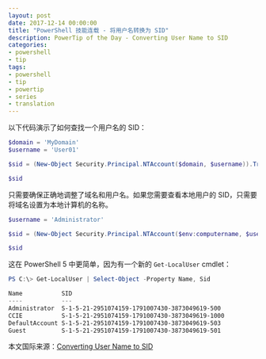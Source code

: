 ```yaml
---
layout: post
date: 2017-12-14 00:00:00
title: "PowerShell 技能连载 - 将用户名转换为 SID"
description: PowerTip of the Day - Converting User Name to SID
categories:
- powershell
- tip
tags:
- powershell
- tip
- powertip
- series
- translation
---
```

以下代码演示了如何查找一个用户名的 SID：

```powershell
$domain = 'MyDomain'
$username = 'User01'
```

```powershell
$sid = (New-Object Security.Principal.NTAccount($domain, $username)).Translate([Security.Principal.SecurityIdentifier]).Value

$sid
```

只需要确保正确地调整了域名和用户名。如果您需要查看本地用户的 SID，只需要将域名设置为本地计算机的名称。

```powershell
$username = 'Administrator'

$sid = (New-Object Security.Principal.NTAccount($env:computername, $username)).Translate([Security.Principal.SecurityIdentifier]).Value

$sid
```

这在 PowerShell 5 中更简单，因为有一个新的 `Get-LocalUser` cmdlet：

```powershell
PS C:\> Get-LocalUser | Select-Object -Property Name, Sid

Name           SID
----           ---
Administrator  S-1-5-21-2951074159-1791007430-3873049619-500
CCIE           S-1-5-21-2951074159-1791007430-3873049619-1000
DefaultAccount S-1-5-21-2951074159-1791007430-3873049619-503
Guest          S-1-5-21-2951074159-1791007430-3873049619-501
```

<!--more-->
本文国际来源：[Converting User Name to SID](http://community.idera.com/powershell/powertips/b/tips/posts/converting-user-name-to-sid)
